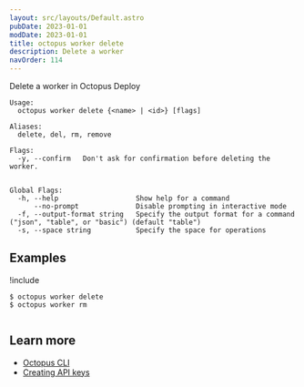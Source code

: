 ```yaml
---
layout: src/layouts/Default.astro
pubDate: 2023-01-01
modDate: 2023-01-01
title: octopus worker delete
description: Delete a worker
navOrder: 114
---
```


Delete a worker in Octopus Deploy


```
Usage:
  octopus worker delete {<name> | <id>} [flags]

Aliases:
  delete, del, rm, remove

Flags:
  -y, --confirm   Don't ask for confirmation before deleting the worker.


Global Flags:
  -h, --help                   Show help for a command
      --no-prompt              Disable prompting in interactive mode
  -f, --output-format string   Specify the output format for a command ("json", "table", or "basic") (default "table")
  -s, --space string           Specify the space for operations

```

## Examples

!include <samples-instance>


```
$ octopus worker delete
$ octopus worker rm


```

## Learn more

- [Octopus CLI](/docs/octopus-rest-api/cli/)
- [Creating API keys](/docs/octopus-rest-api/how-to-create-an-api-key/)